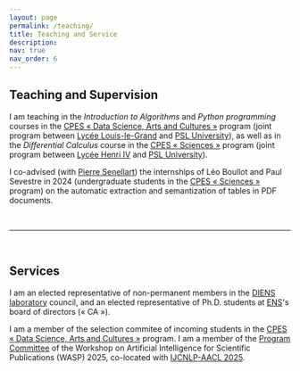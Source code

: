 ```yaml
---
layout: page
permalink: /teaching/
title: Teaching and Service
description: 
nav: true
nav_order: 6
---
```


<h2>Teaching and Supervision</h2>

I am teaching in the <em>Introduction to Algorithms</em> and <em>Python programming</em> courses in the <a href='https://psl.eu/formation/cpes-psl-louis-le-grand'>CPES « Data Science, Arts and Cultures »</a> program (joint program between <a href='https://louislegrand.fr/'>Lycée Louis-le-Grand</a> and <a href='https://psl.eu/'>PSL University</a>), as well as in the <em>Differential Calculus</em> course in the <a href='https://psl.eu/formation/cpes-psl-henri-IV'>CPES « Sciences »</a> program (joint program between <a href='https://lycee-henri4.com/'>Lycée Henri IV</a> and <a href='https://psl.eu/'>PSL University</a>).

I co-advised (with <a href='https://pierre.senellart.com/'>Pierre Senellart</a>) the internships of Léo Boullot and Paul Sevestre in 2024 (undergraduate students in the <a href='https://psl.eu/formation/cpes-psl-henri-IV'>CPES « Sciences »</a> program) on the automatic extraction and semantization of tables in PDF documents.

<br/>
<hr>
<br/>

<h2>Services</h2>

I am an elected representative of non-permanent members in the <a href='https://www.di.ens.fr/'>DIENS laboratory</a> council, and an elected representative of Ph.D. students at <a href='https://www.ens.psl.eu/'>ENS</a>'s board of directors (« CA »).

I am a member of the selection commitee of incoming students in the <a href='https://psl.eu/formation/cpes-psl-louis-le-grand'>CPES « Data Science, Arts and Cultures »</a> program. I am a member of the <a href="https://ui.adsabs.harvard.edu/WIESP/2025/ProgramCommittee">Program Committee</a> of the Workshop on Artificial Intelligence for Scientific Publications (WASP) 2025, co-located with <a href="https://2025.aaclnet.org/">IJCNLP-AACL 2025</a>.

